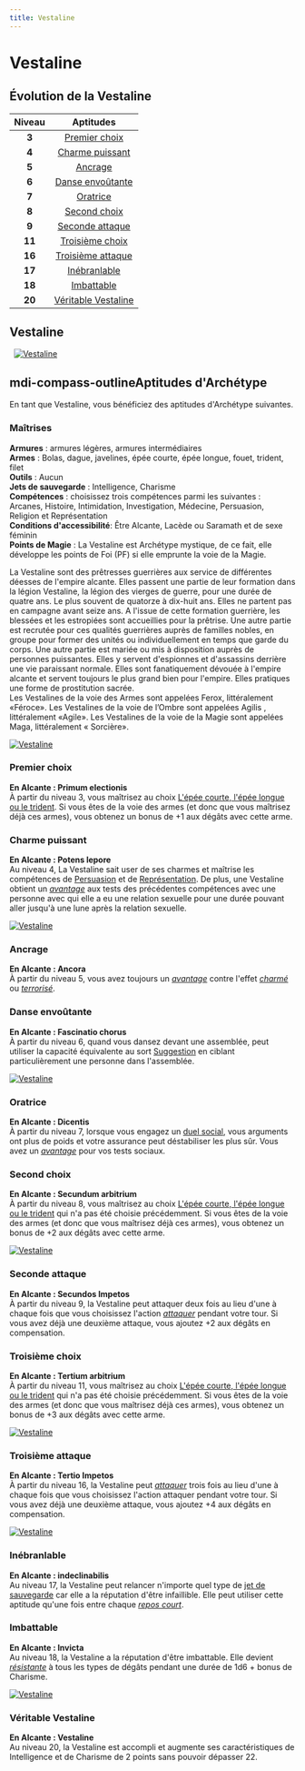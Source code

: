 ```yaml
---
title: Vestaline
---
```

# Vestaline

## Évolution de la Vestaline

|Niveau|Aptitudes|
|:-:|:-:|
|**3**|[Premier choix](#premier-choix)|
|**4**|[Charme puissant](#charme-puissant)|
|**5**|[Ancrage](#ancrage)|
|**6**|[Danse envoûtante](#danse-envoutante)|
|**7**|[Oratrice](#oratrice)|
|**8**|[Second choix](#second-choix)|
|**9**|[Seconde attaque](#seconde-attaque)|
|**11**|[Troisième choix](#troisieme-choix)|
|**16**|[Troisième attaque](#troisieme-attaque)|
|**17**|[Inébranlable](#inebranlable)|
|**18**|[Imbattable](#imbattable)|
|**20**|[Véritable Vestaline](#veritable-vestaline)|

## Vestaline
&nbsp;
[![Vestaline](https://www.douaratil.fr/illustrations/archetype/vestaline300.jpeg)](https://www.douaratil.fr/illustrations/archetype/vestaline.jpeg)  

## <v-icon>mdi-compass-outline</v-icon>Aptitudes d'Archétype
En tant que Vestaline, vous bénéficiez des aptitudes d'Archétype suivantes.

### Maîtrises
**Armures** :  armures légères, armures intermédiaires  
**Armes** : Bolas, dague, javelines, épée courte, épée longue, fouet, trident, filet  
**Outils** : Aucun    
**Jets de sauvegarde** : Intelligence, Charisme  
**Compétences** : choisissez trois compétences parmi les suivantes : Arcanes, Histoire, Intimidation, Investigation, Médecine, Persuasion, Religion et Représentation  
**Conditions d'accessibilité**: Être Alcante, Lacède ou Saramath et de sexe féminin    
**Points de Magie** : La Vestaline est Archétype mystique, de ce fait, elle développe les points de Foi (PF) si elle emprunte la voie de la Magie.

La Vestaline sont des prêtresses guerrières aux service de différentes déesses de l'empire alcante. Elles passent une partie de leur formation dans la légion Vestaline, la légion des vierges de guerre, pour une durée de quatre ans. Le plus souvent de quatorze à dix-huit ans. Elles ne partent pas en campagne avant seize ans. A l'issue de cette formation guerrière, les blessées et les estropiées sont accueillies pour la prêtrise. Une autre partie est recrutée pour ces qualités guerrières auprès de familles nobles, en groupe pour former des unités ou individuellement en temps que garde du corps. Une autre partie est mariée ou mis à disposition auprès de personnes puissantes. Elles y servent d'espionnes et d'assassins derrière une vie paraissant normale. Elles sont fanatiquement dévouée à l'empire alcante et servent toujours le plus grand bien pour l'empire. Elles pratiques une forme de prostitution sacrée.   
Les Vestalines de la voie des Armes sont appelées Ferox, littéralement «Féroce». Les Vestalines de la voie de l’Ombre sont appelées Agilis , littéralement «Agile». Les Vestalines de la voie de la Magie sont appelées Maga, littéralement « Sorcière».  

[![Vestaline](https://www.douaratil.fr/illustrations/archetype/vestaline2300.jpeg)](https://www.douaratil.fr/illustrations/archetype/vestaline2.jpeg)  

### Premier choix   
**En Alcante : Primum electionis**  
À partir du niveau 3, vous maîtrisez au choix [L'épée courte, l'épée longue ou le trident](/equipement/#tableau-des-armes). Si vous êtes de la voie des armes (et donc que vous maîtrisez déjà ces armes), vous obtenez un bonus de +1 aux dégâts avec cette arme.

### Charme puissant
**En Alcante : Potens lepore**  
Au niveau 4, La Vestaline sait user de ses charmes et maîtrise les compétences de [Persuasion](/utiliser-les-caracteristiques/persuasion) et de [Représentation](/utiliser-les-caracteristiques/representation). De plus, une Vestaline obtient un [_avantage_](/utiliser-les-caracteristiques/#avantage-et-desavantage) aux tests des précédentes compétences avec une personne avec qui elle a eu une relation sexuelle pour une durée pouvant aller jusqu'à une lune après la relation sexuelle.   

[![Vestaline](https://www.douaratil.fr/illustrations/archetype/vestaline3300.jpeg)](https://www.douaratil.fr/illustrations/archetype/vestaline3.jpeg)  

### Ancrage
**En Alcante : Ancora**  
À partir du niveau 5, vous avez toujours un [_avantage_](/utiliser-les-caracteristiques/#avantage-et-desavantage) contre l'effet [_charmé_](/gerer-la-sante-du-personnage/#charme) ou [_terrorisé_](/gerer-la-sante-du-personnage/#terrorise).  

### Danse envoûtante    
**En Alcante : Fascinatio chorus**  
À partir du niveau 6, quand vous dansez devant une assemblée, peut utiliser la capacité équivalente au sort [Suggestion](/grimoire/suggestion) en ciblant particulièrement une personne dans l'assemblée.    

[![Vestaline](https://www.douaratil.fr/illustrations/archetype/vestaline4300.jpeg)](https://www.douaratil.fr/illustrations/archetype/vestaline4.jpeg)  

### Oratrice    
**En Alcante : Dicentis**  
À partir du niveau 7, lorsque vous engagez un [duel social](/passion-honneur-et-interactions-sociales/#honneur-&-interactions-sociales), vous arguments ont plus de poids et votre assurance peut déstabiliser les plus sûr. Vous avez un [_avantage_](/utiliser-les-caracteristiques/#avantage-et-desavantage) pour vos tests sociaux.  

### Second choix   
**En Alcante : Secundum arbitrium**  
À partir du niveau 8, vous maîtrisez au choix [L'épée courte, l'épée longue ou le trident](/equipement/#tableau-des-armes) qui n'a pas été choisie précédemment. Si vous êtes de la voie des armes (et donc que vous maîtrisez déjà ces armes), vous obtenez un bonus de +2 aux dégâts avec cette arme.

[![Vestaline](https://www.douaratil.fr/illustrations/archetype/vestaline5300.jpeg)](https://www.douaratil.fr/illustrations/archetype/vestaline5.jpeg)  

### Seconde attaque  
**En Alcante : Secundos Impetos**  
À partir du niveau 9, la Vestaline peut attaquer deux fois au lieu d'une à chaque fois que vous choisissez l'action [_attaquer_](/combattre/#attaquer) pendant votre tour. Si vous avez déjà une deuxième attaque, vous ajoutez +2 aux dégâts en compensation.

### Troisième choix   
**En Alcante : Tertium arbitrium**  
À partir du niveau 11, vous maîtrisez au choix [L'épée courte, l'épée longue ou le trident](/equipement/#tableau-des-armes) qui n'a pas été choisie précédemment. Si vous êtes de la voie des armes (et donc que vous maîtrisez déjà ces armes), vous obtenez un bonus de +3 aux dégâts avec cette arme.

[![Vestaline](https://www.douaratil.fr/illustrations/archetype/vestaline6300.jpeg)](https://www.douaratil.fr/illustrations/archetype/vestaline6.jpeg)  

### Troisième attaque  
**En Alcante : Tertio Impetos**  
À partir du niveau 16, la Vestaline peut [_attaquer_](/combattre/#attaquer) trois fois au lieu d'une à chaque fois que vous choisissez l'action attaquer pendant votre tour. Si vous avez déjà une deuxième attaque, vous ajoutez +4 aux dégâts en compensation.

[![Vestaline](https://www.douaratil.fr/illustrations/archetype/vestaline7300.jpeg)](https://www.douaratil.fr/illustrations/archetype/vestaline7.jpeg)  

### Inébranlable   
**En Alcante : indeclinabilis**  
Au niveau 17, la Vestaline peut relancer n'importe quel type de [jet de sauvegarde](/utiliser-les-caracteristiques/#jets-de-sauvegarde) car elle a la réputation d'être infaillible. Elle peut utiliser cette aptitude qu'une fois entre chaque [_repos court_](/gerer-la-sante-du-personnage/#repos-court).

### Imbattable    
**En Alcante : Invicta**  
Au niveau 18, la Vestaline a la réputation d'être imbattable. Elle devient [_résistante_](/combattre/#resistance-et-vulnerabilite-aux-degats) à tous les types de dégâts pendant une durée de 1d6 + bonus de Charisme.

[![Vestaline](https://www.douaratil.fr/illustrations/archetype/vestaline8300.jpeg)](https://www.douaratil.fr/illustrations/archetype/vestaline8.jpeg)  

### Véritable Vestaline  
**En Alcante : Vestaline**  
Au niveau 20, la Vestaline est accompli et augmente ses caractéristiques de Intelligence et de Charisme de 2 points sans pouvoir dépasser 22.


